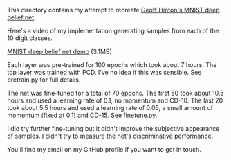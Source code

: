 This directory contains my attempt to recreate [Geoff Hinton's MNIST
deep belief net](http://www.cs.toronto.edu/~hinton/digits.html).

Here's a video of my implementation generating samples from each of
the 10 digit classes.

[MNIST deep belief net
demo](https://dl.dropbox.com/u/501760/ml/mnist_deep_belief_net.mpg)
(3.1MB)

Each layer was pre-trained for 100 epochs which took about 7 hours.
The top layer was trained with PCD. I've no idea if this was sensible.
See pretrain.py for full details.

The net was fine-tuned for a total of 70 epochs. The first 50 took
about 10.5 hours and used a learning rate of 0.1, no momentum and
CD-10. The last 20 took about 5.5 hours and used a learning rate of
0.05, a small amount of momentum (fixed at 0.1) and CD-15. See
finetune.py.

I did try further fine-tuning but it didn't improve the subjective
appearance of samples. I didn't try to measure the net's
discriminative performance.

You'll find my email on my GitHub profile if you want to get in touch.
